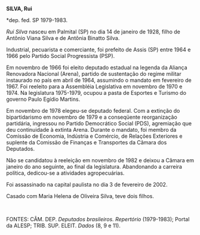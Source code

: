 **SILVA, Rui**

\*dep. fed. SP 1979-1983.

*Rui Silva* nasceu em Palmital (SP) no dia 14 de janeiro de 1928, filho
de Antônio Viana Silva e de Antônia Binatto Silva.

Industrial, pecuarista e comerciante, foi prefeito de Assis (SP) entre
1964 e 1966 pelo Partido Social Progressista (PSP).

Em novembro de 1966 foi eleito deputado estadual na legenda da Aliança
Renovadora Nacional (Arena), partido de sustentação do regime militar
instaurado no país em abril de 1964, assumindo o mandato em fevereiro de
1967. Foi reeleito para a Assembléia Legislativa em novembro de 1970 e
1974. Na legislatura 1975-1979, ocupou a pasta de Esportes e Turismo do
governo Paulo Egídio Martins.

Em novembro de 1978 elegeu-se deputado federal. Com a extinção do
bipartidarismo em novembro de 1979 e a conseqüente reorganização
partidária, ingressou no Partido Democrático Social (PDS), agremiação
que deu continuidade à extinta Arena. Durante o mandato, foi membro da
Comissão de Economia, Indústria e Comércio, de Relações Exteriores e
suplente da Comissão de Finanças e Transportes da Câmara dos Deputados.

Não se candidatou à reeleição em novembro de 1982 e deixou a Câmara em
janeiro do ano seguinte, ao final da legislatura. Abandonando a carreira
política, dedicou-se a atividades agropecuárias.

Foi assassinado na capital paulista no dia 3 de fevereiro de 2002.

Casado com Maria Helena de Oliveira Silva, teve dois filhos.

 

FONTES: CÂM. DEP. *Deputados brasileiros. Repertório* (1979-1983);
Portal da ALESP; TRIB. SUP. ELEIT. *Dados* (8, 9 e 11).

 

 

